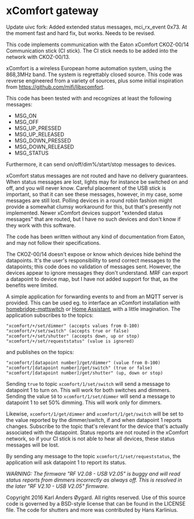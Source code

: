 xComfort gateway
================

Update uivc fork: Added extended status messages, mci_rx_event 0x73.
At the moment fast and hard fix, but works. Needs to be revised. 

This code implements communication with the Eaton xComfort CKOZ-00/14
Communication stick (CI stick).  The CI stick needs to be added into
the network with CKOZ-00/13.

xComfort is a wireless European home automation system, using the
868,3MHz band.  The system is regrettably closed source.  This code
was reverse engineered from a variety of sources, plus some initial
inspiration from <https://github.com/mifi/libxcomfort>.

This code has been tested with and recognizes at least the following
messages:

 * MSG_ON
 * MSG_OFF
 * MSG_UP_PRESSED
 * MSG_UP_RELEASED
 * MSG_DOWN_PRESSED
 * MSG_DOWN_RELEASED
 * MSG_STATUS

Furthermore, it can send on/off/dim%/start/stop messages to devices.

xComfort status messages are not routed and have no delivery
guarantees.  When status messages are lost, lights may for instance be
switched on and off, and you will never know.  Careful placement of
the USB stick is important, so that it can see these messages,
however, in my case, some messages are still lost.  Polling devices in
a round robin fashion might provide a somewhat clumsy workaround for
this, but that's presently not implemented.  Newer xComfort devices
support "extended status messages" that are routed, but I have no such
devices and don't know if they work with this software.

The code has been written without any kind of documentation from
Eaton, and may not follow their specifications.

The CKOZ-00/14 doesn't expose or know which devices hide behind the
datapoints.  It's the user's responsibility to send correct messages
to the datapoints; this code does no validation of messages sent.
However, the devices appear to ignore messages they don't understand.
MRF can export a datapoint to device map, but I have not added support
for that, as the benefits were limited.

A simple application for forwarding events to and from an MQTT server is
provided.  This can be used eg. to interface an xComfort installation with
[homebridge-mqttswitch](https://github.com/ilcato/homebridge-mqttswitch)
or [Home Assistant](https://home-assistant.io/), with a little imagination.
The application subscribes to the topics:

    "xcomfort/+/set/dimmer" (accepts values from 0-100)
    "xcomfort/+/set/switch" (accepts true or false)
    "xcomfort/+/set/shutter" (accepts down, up or stop)
    "xcomfort/+/set/requeststatus" (value is ignored)

and publishes on the topics:

    "xcomfort/[datapoint number]/get/dimmer" (value from 0-100)
    "xcomfort/[datapoint number]/get/switch" (true or false)
    "xcomfort/[datapoint number]/get/shutter" (up, down or stop)

Sending `true` to topic `xcomfort/1/set/switch` will send a message to
datapoint 1 to turn on.  This will work for both switches and dimmers.
Sending the value `50` to `xcomfort/1/set/dimmer` will send a message
to datapoint 1 to set 50% dimming.  This will work only for dimmers.

Likewise, `xcomfort/1/get/dimmer` and `xcomfort/1/get/switch` will be
set to the value reported by the dimmer/switch, if and when datapoint
1 reports changes.  Subscribe to the topic that's relevant for the
device that's actually associated with the datapoint.  Status reports
are not routed in the xComfort network, so if your CI stick is not
able to hear all devices, these status messages will be lost.

By sending any message to the topic `xcomfort/1/set/requeststatus`,
the application will ask datapoint 1 to report its status.

_WARNING: The firmware "RF V2.08 - USB V2.05" is buggy and will read
status reports from dimmers incorrectly as always off.  This is
resolved in the later "RF V2.10 - USB V2.05" firmware._

Copyright 2016 Karl Anders Øygard. All rights reserved.  Use of this
source code is governed by a BSD-style license that can be found in
the LICENSE file.  The code for shutters and more was contributed by
Hans Karlinius.
